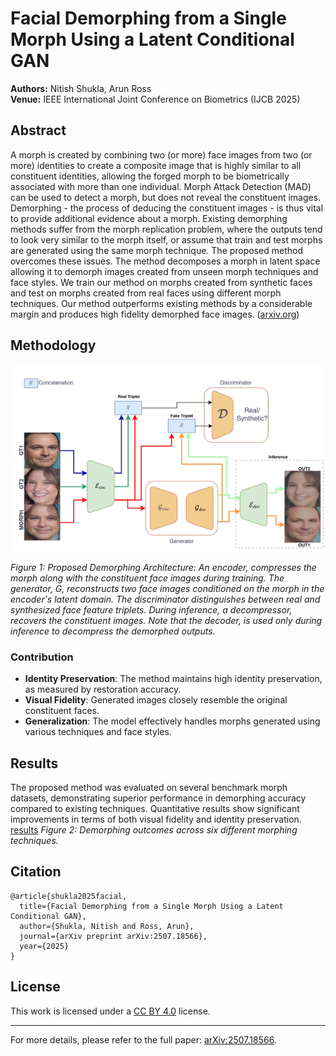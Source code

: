 # Facial Demorphing from a Single Morph Using a Latent Conditional GAN

**Authors:** Nitish Shukla, Arun Ross  
**Venue:** IEEE International Joint Conference on Biometrics (IJCB 2025) 


## Abstract

A morph is created by combining two (or more) face images from two (or more) identities to create a composite image that is highly similar to all constituent identities, allowing the forged morph to be biometrically associated with more than one individual. Morph Attack Detection (MAD) can be used to detect a morph, but does not reveal the constituent images. Demorphing - the process of deducing the constituent images - is thus vital to provide additional evidence about a morph. Existing demorphing methods suffer from the morph replication problem, where the outputs tend to look very similar to the morph itself, or assume that train and test morphs are generated using the same morph technique. The proposed method overcomes these issues. The method decomposes a morph in latent space allowing it to demorph images created from unseen morph techniques and face styles. We train our method on morphs created from synthetic faces and test on morphs created from real faces using different morph techniques. Our method outperforms existing methods by a considerable margin and produces high fidelity demorphed face images. ([arxiv.org](https://arxiv.org/html/2507.18566v1?utm_source=chatgpt.com))

## Methodology
![Methodology](assets/ijcb2025.PNG)

*Figure 1: Proposed Demorphing Architecture: An encoder, compresses the morph along with the constituent face images during training. The generator, G, reconstructs two face images conditioned on the morph in the encoder's latent domain. The discriminator distinguishes between real and synthesized face feature triplets. During inference, a decompressor, recovers the constituent images. Note that the decoder, is used only during inference to decompress the demorphed outputs.*

### Contribution
- **Identity Preservation**: The method maintains high identity preservation, as measured by restoration accuracy.
- **Visual Fidelity**: Generated images closely resemble the original constituent faces.
- **Generalization**: The model effectively handles morphs generated using various techniques and face styles.


## Results

The proposed method was evaluated on several benchmark morph datasets, demonstrating superior performance in demorphing accuracy compared to existing techniques. Quantitative results show significant improvements in terms of both visual fidelity and identity preservation.
[results](assets/ijcb2025-r1.PNG)
*Figure 2: Demorphing outcomes across six different morphing techniques.*



## Citation

```
@article{shukla2025facial,
  title={Facial Demorphing from a Single Morph Using a Latent Conditional GAN},
  author={Shukla, Nitish and Ross, Arun},
  journal={arXiv preprint arXiv:2507.18566},
  year={2025}
}
```

## License

This work is licensed under a [CC BY 4.0](https://creativecommons.org/licenses/by/4.0/) license.

---

For more details, please refer to the full paper: [arXiv:2507.18566](https://arxiv.org/pdf/2507.18566).

